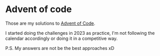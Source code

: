 # Advent of code

Those are my solutions to [Advent of Code](https://adventofcode.com).

I started doing the challenges in 2023 as practice, I'm not following the calendar accordingly or doing it in a competitive way.

P.S. My answers are not be the best approaches xD
